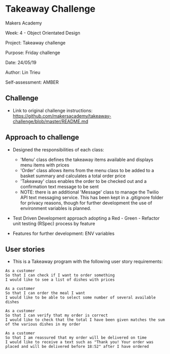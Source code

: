 Takeaway Challenge
==================
Makers Academy

Week: 4 - Object Orientated Design

Project: Takeaway challenge

Purpose: Friday challenge

Date: 24/05/19

Author: Lin Trieu

Self-assessment: AMBER

Challenge
-------
* Link to original challenge instructions: https://github.com/makersacademy/takeaway-challenge/blob/master/README.md

Approach to challenge
-------
* Designed the responsibilities of each class:
  * 'Menu' class defines the takeaway items available and displays menu items with prices
  * 'Order' class allows items from the menu class to be added to a basket summary and calculates a total order price
  * 'Takeaway' class enables the order to be checked out and a confirmation text message to be sent
  * NOTE: there is an additional 'Message' class to manage the Twilio API text messaging service. This has been kept in a .gitignore folder for privacy reasons, though for further development the use of environment variables is planned.

* Test Driven Development approach adopting a Red - Green - Refactor unit testing (RSpec) process by feature 

* Features for further development: ENV variables

User stories
-------
* This is a Takeaway program with the following user story requirements:

```
As a customer
So that I can check if I want to order something
I would like to see a list of dishes with prices

As a customer
So that I can order the meal I want
I would like to be able to select some number of several available dishes

As a customer
So that I can verify that my order is correct
I would like to check that the total I have been given matches the sum of the various dishes in my order

As a customer
So that I am reassured that my order will be delivered on time
I would like to receive a text such as "Thank you! Your order was placed and will be delivered before 18:52" after I have ordered
```
